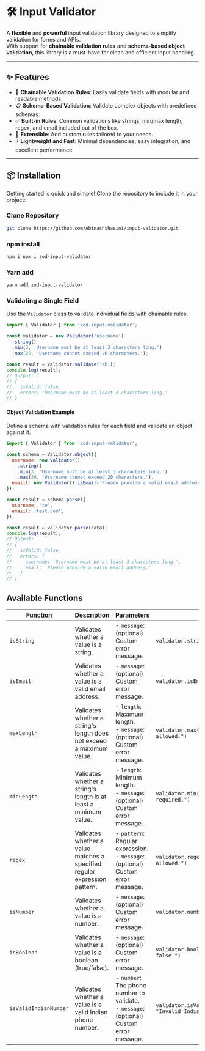 # 🛠️ Input Validator

A **flexible** and **powerful** input validation library designed to simplify validation for forms and APIs.  
With support for **chainable validation rules** and **schema-based object validation**, this library is a must-have for clean and efficient input handling.

---

## ✨ Features

- 🚀 **Chainable Validation Rules**: Easily validate fields with modular and readable methods.
- 📋 **Schema-Based Validation**: Validate complex objects with predefined schemas.
- ✅ **Built-in Rules**: Common validations like strings, min/max length, regex, and email included out of the box.
- 🔧 **Extensible**: Add custom rules tailored to your needs.
- ⚡ **Lightweight and Fast**: Minimal dependencies, easy integration, and excellent performance.

---

## 📦 Installation

Getting started is quick and simple! Clone the repository to include it in your project:

### Clone Repository

```bash
git clone https://github.com/Abinashshasini/input-validator.git
```

### npm install

```bash
npm i npm i zod-input-validator
```

### Yarn add

```bash
yarn add zod-input-validator
```

### Validating a Single Field

Use the `Validator` class to validate individual fields with chainable rules.

```javascript
import { Validator } from 'zod-input-validator';

const validator = new Validator('username')
  .string()
  .min(3, 'Username must be at least 3 characters long.')
  .max(20, 'Username cannot exceed 20 characters.');

const result = validator.validate('ab');
console.log(result);
// Output:
// {
//   isValid: false,
//   errors: 'Username must be at least 3 characters long.'
// }
```

#### Object Validation Example

Define a schema with validation rules for each field and validate an object against it.

```javascript
import { Validator } from 'zod-input-validator';

const schema = Validator.object({
  username: new Validator()
    .string()
    .min(3, 'Username must be at least 3 characters long.')
    .max(20, 'Username cannot exceed 20 characters.'),
  emaiil: new Validator().isEmail('Please provide a valid email address.'),
});

const result = schema.parse({
  username: 'te',
  emaiil: 'test.com',
});

const result = validator.parse(data);
console.log(result);
// Output:
// {
//   isValid: false,
//   errors: {
//     username: 'Username must be at least 3 characters long.',
//     email: 'Please provide a valid email address.'
//   }
// }
```

## Available Functions

| **Function**          | **Description**                                                           | **Parameters**                                                                              | **Example Usage**                                                                |
| --------------------- | ------------------------------------------------------------------------- | ------------------------------------------------------------------------------------------- | -------------------------------------------------------------------------------- |
| `isString`            | Validates whether a value is a string.                                    | - `message`: (optional) Custom error message.                                               | `validator.string("Value must be a string.")`                                    |
| `isEmail`             | Validates whether a value is a valid email address.                       | - `message`: (optional) Custom error message.                                               | `validator.isEmail("Invalid email address.")`                                    |
| `maxLength`           | Validates whether a string's length does not exceed a maximum value.      | - `length`: Maximum length.<br> - `message`: (optional) Custom error message.               | `validator.max(10, "Maximum 10 characters allowed.")`                            |
| `minLength`           | Validates whether a string's length is at least a minimum value.          | - `length`: Minimum length.<br> - `message`: (optional) Custom error message.               | `validator.min(5, "Minimum 5 characters required.")`                             |
| `regex`               | Validates whether a value matches a specified regular expression pattern. | - `pattern`: Regular expression.<br> - `message`: (optional) Custom error message.          | `validator.regex(/^\d+$/, "Only numeric values allowed.")`                       |
| `isNumber`            | Validates whether a value is a number.                                    | - `message`: (optional) Custom error message.                                               | `validator.number("Value must be a number.")`                                    |
| `isBoolean`           | Validates whether a value is a boolean (true/false).                      | - `message`: (optional) Custom error message.                                               | `validator.boolean("Value must be true or false.")`                              |
| `isValidIndianNumber` | Validates whether a value is a valid Indian phone number.                 | - `number`: The phone number to validate.<br> - `message`: (optional) Custom error message. | `validator.isValidIndianNumber("+919876543210", "Invalid Indian phone number.")` |
